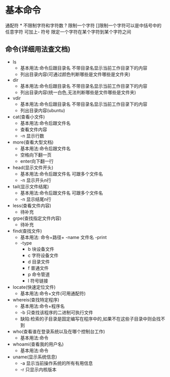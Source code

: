 # 基本命令

通配符 * 不限制字符和字符数 ? 限制一个字符 []限制一个字符可以是中括号中的任意字符 可加上- 符号 限定一个字符在某个字符到某个字符之间

## 命令(详细用法查文档)

* ls
  * 基本用法:命令后跟目录名 不带目录名显示当前工作目录下的内容
  * 列出目录内容(可通过颜色判断哪些是文件哪些是文件夹)
* dir
  * 基本用法:命令后跟目录名 不带目录名显示当前工作目录下的内容
  * 列出目录内容(统一白色,无法判断哪些是文件哪些是文件夹)
* vdir 
  * 基本用法:命令后跟目录名 不带目录名显示当前工作目录下的内容
  * 列出目录内容(ubuntu)
* cat(查看小文件)
  * 基本用法:命令后跟文件名
  * 查看文件内容
  * -n 显示行数
* more(查看大型文档)
  * 基本用法:命令后跟文件名
  * 空格向下翻一页
  * enter向下翻一行
* head(显示文件开头)
  * 基本用法:命令后跟文件名 可跟多个文件名
  * -n 显示开头n行
* tail(显示文件结尾)
  * 基本用法:命令后跟文件名 可跟多个文件名
  * -n 显示结尾n行
* less(查看文件内容)
  * 待补充
* grpe(查找指定文件内容)
  * 待补充
* find(查找文件)
  * 基本用法: 命令+路径+ -name 文件名 -print
  * -type
    * b 块设备文件
    * c 字符设备文件
    * d 目录文件
    * f 普通文件
    * p 命令管道
    * l 符号链接
* locate(快速定位文件)
  * 基本用法:命令+文件(可用通配符)
* whereis(查找特定程序)
  * 基本用法:命令+程序名
  * -b 只查找该程序的二进制可执行文件
  * 缺陷:检索的子目录是固定编写在程序中的,如果不在这些子目录中则会找不到
* who(查看谁在登录系统以及在哪个控制台工作)
  * 基本用法:命令
* whoami(查看我的用户名)
  * 基本用法:命令
* uname(显示系统信息)
  * -a 显示当前操作系统的所有有用信息
  * -r 只显示内核版本





